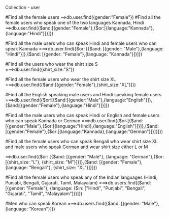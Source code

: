 Collection - user


#Find all the female users
==>db.user.find({gender:"Female"})
#Find all the female users who speak one of the two languages Kannada, Hindi
==>db.user.find({$and:[{gender:"Female"},{$or:[{language:"Kannada"},{language:"Hindi"}]}]})


#Find all the male users who can speak Hindi and female users who can speak Kannada
===>db.user.find({$or: [{$and: [{gender: "Male"},{language: "Hindi"}]},{$and: [{gender: "Female"},{language: "Kannada"}]}]})

#Find all the users who wear the shirt size S
===>db.user.find({shirt_size:"S"})

#Find all the female users who wear the shirt size XL
===>db.user.find({$and:[{gender:"Female"},{shirt_size:"XL"}]})


#Find all the English speaking male users and Hindi speaking female users
===>db.user.find({$or:[{$and:[{gender:"Male"},{language:"English"}]},{$and:[{gender:"Female"},{language:"Hindi"}]}]})

#Find all the male users who can speak Hindi or English and female users who can speak Kannada or German
===>db.user.find({$or:[{$and:[{gender:"Male"},{$or:[{language:"Hindi},{language:"English"}]}]},{$and:[{gender:"Female"},{$or:[{language:"Kannada},{language:"German"}]}]}]})

#Find all the female users who can speak Bengali who wear shirt size XL and male users who speak German and wear shirt size either L or M

==>db.user.find({$or: [{$and: [{gender: "Male"}, {language: "German"},{$or: [{shirt_size: "L"}, {shirt_size: "M"}]}]},{$and: [{gender: "Female"}, {language: "Bengali"}, {shirt_size: "XL"}]}]})




#Find all the female users who speak any of the Indian languages (Hindi, Punjabi, Bengali, Gujarati, Tamil, Malayalam)
===>db.users.find({$and: [{gender: "Female"}, {language: {$in: ["Hindi", "Punjabi", "Bengali", "Gujarati", "Tamil", "Malayalam"]}}]})


#Men who can speak Korean
===>db.users.find({$and: [{gender: "Male"}, {language: "Korean"}]})
